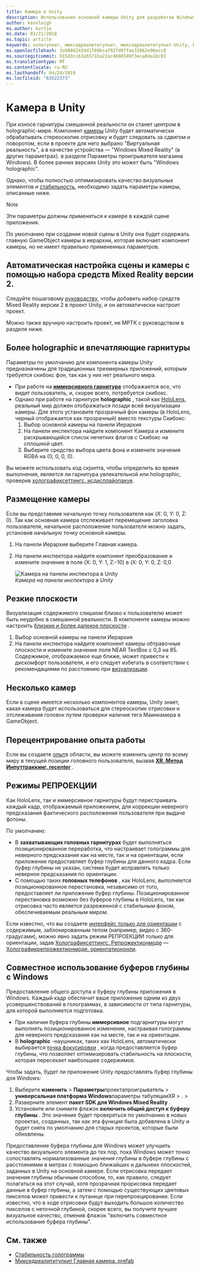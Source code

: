 ```yaml
---
title: Камера в Unity
description: Использование основной камеры Unity для разработки Windows Mixed Reality для работы с holographic
author: keveleigh
ms.author: kurtie
ms.date: 03/21/2018
ms.topic: article
keywords: холотулкит, микседреалититулкит, микседреалититулкит-Unity, holographic,, holographic, иммерсивное, фокусная точка, буфер глубины, только ориентация, Позиционированный, непрозрачный, прозрачный, зажим
ms.openlocfilehash: 3a9846242dd1709bcaf927d8ffae33862e96ecc8
ms.sourcegitcommit: 915d3cc63a5571ba22ac4608589f3eca8da1bc81
ms.translationtype: MT
ms.contentlocale: ru-RU
ms.lasthandoff: 04/24/2019
ms.locfileid: "63522373"
---
```

# <a name="camera-in-unity"></a>Камера в Unity

При износе гарнитуры смешанной реальности он станет центром в holographic-мире. Компонент [камеры](http://docs.unity3d.com/Manual/class-Camera.html) Unity будет автоматически обрабатывать стереоскопик отрисовку и будет следовать за сдвигом и поворотом, если в проекте для него выбрано "Виртуальная реальность", а в качестве устройства — "Windows Mixed Reality" (в других параметрах). в разделе Параметры проигрывателя магазина Windows). В более ранних версиях Unity это может быть "Windows holographic".

Однако, чтобы полностью оптимизировать качество визуальных элементов и [стабильность](hologram-stability.md), необходимо задать параметры камеры, описанные ниже.

>[!NOTE]
>Эти параметры должны применяться к камере в каждой сцене приложения.
>
>По умолчанию при создании новой сцены в Unity она будет содержать главную GameObject камеры в иерархии, которая включает компонент камеры, но не имеет правильно примененных параметров.

## <a name="automatic-scene-and-camera-setup-with-mixed-reality-toolkit-v2"></a>Автоматическая настройка сцены и камеры с помощью набора средств Mixed Reality версии 2. 

Следуйте пошаговому [руководству,](https://microsoft.github.io/MixedRealityToolkit-Unity/Documentation/GettingStartedWithTheMRTK.html) чтобы добавить набор средств Mixed Reality версии 2 в проект Unity, и он автоматически настроит проект.

Можно также вручную настроить проект, не МРТК с руководством в разделе ниже. 

## <a name="holographic-vs-immersive-headsets"></a>Более holographic и впечатляющие гарнитуры

Параметры по умолчанию для компонента камеры Unity предназначены для традиционных трехмерных приложений, которым требуется скибокс фон, так как у них нет реального мира.
* При работе на **[иммерсивного гарнитуре](immersive-headset-hardware-details.md)** отображается все, что видит пользователь, и, скорее всего, потребуется скибокс.
* Однако при работе на гарнитуре **holographic** , такой как [HoloLens](hololens-hardware-details.md), реальный мир должен отображаться позади всей визуализации камеры. Для этого установите прозрачный фон камеры (в HoloLens, черный отображается как прозрачный) вместо текстуры Скибокс:
    1. Выбор основной камеры на панели Иерархия
    2. На панели инспектора найдите компонент Камера и измените раскрывающийся список нечетких флагов с Скибокс на сплошной цвет.
    3. Выберите средство выбора цвета фона и измените значения RGBA на (0, 0, 0, 0).

Вы можете использовать код скрипта, чтобы определить во время выполнения, является ли гарнитура увлекательной или holographic, проверив [холографиксеттингс. исдисплайопакуе](https://docs.unity3d.com/ScriptReference/XR.WSA.HolographicSettings.IsDisplayOpaque.html).


## <a name="positioning-the-camera"></a>Размещение камеры

Если вы представиме начальную точку пользователя как (X: 0, Y: 0, Z: 0). Так как основная камера отслеживает перемещение заголовка пользователя, начальное расположение пользователя можно задать, установив начальную точку основной камеры.
1. На панели Иерархия выберите Главная камера.
2. На панели инспектора найдите компонент преобразование и измените значение в поле (X: 0, Y: 1, Z:-10) в (X: 0, Y: 0, Z: 0,0

   ![Камера на панели инспектора в Unity](images/maincamera-350px.png)<br>
   *Камера на панели инспектора в Unity*

## <a name="clip-planes"></a>Резкие плоскости

Визуализация содержимого слишком близко к пользователю может быть неудобно в смешанной реальности. В компоненте камеры можно настроить [близкие и более далекое плоскости](hologram-stability.md#hologram-render-distances) .
1. Выбор основной камеры на панели Иерархия
2. На панели инспектора найдите компонент камеры обтравочные плоскости и измените значение поля NEAR TextBox с 0,3 на 85. Содержимое, отображаемое еще ближе, может привести к дискомфорт пользователя, и его следует избегать в соответствии с рекомендациями по расстоянию при [визуализации](hologram-stability.md#hologram-render-distances).

## <a name="multiple-cameras"></a>Несколько камер

Если в сцене имеется несколько компонентов камеры, Unity знает, какая камера будет использоваться для стереоскопик отрисовки и отслеживания головок путем проверки наличия тега Маинкамера в GameObject.

## <a name="recentering-a-seated-experience"></a>Перецентрирование опыта работы

Если вы создаете [опыт](coordinate-systems.md)в области, вы можете изменить центр по всему миру в текущей позиции головного пользователя, вызвав **[XR. Метод Инпуттраккинг. recenter](https://docs.unity3d.com/ScriptReference/XR.InputTracking.Recenter.html)** .

## <a name="reprojection-modes"></a>Режимы РЕПРОЕКЦИИ

Как HoloLens, так и иммерсивное гарнитуры будут перестраивать каждый кадр, отображаемый приложением, для коррекции неверного предсказания фактического расположения пользователя при выдаче фотоны.

По умолчанию:

* В **захватывающих головных гарнитурах** будет выполняться позиционированное переработка, что настраивает голограммы для неверного предсказания как на месте, так и на ориентации, если приложение предоставляет буфер глубины для данного кадра.  Если буфер глубины не указан, система будет исправлять только неверное предсказания по ориентации.
* С помощью таких **головных телефонов** , как HoloLens, выполняется позиционированное перестановка, независимо от того, предоставляет ли приложение буфер глубины.  Позиционированное перестановка возможно без буферов глубины в HoloLens, так как отрисовка часто является разреженной с стабильным фоном, обеспечиваемым реальным миром.

Если известно, что вы создаете [интерфейс только для ориентации](coordinate-systems-in-unity.md#building-an-orientation-only-or-seated-scale-experience) с содержимым, заблокированным телом (например, видео с 360-градусами), можно явно задать режим РЕПРОЕКЦИИ только для ориентации, задав [ Холографиксеттингс. Репрожектионмоде](https://docs.unity3d.com/ScriptReference/XR.WSA.HolographicSettings.ReprojectionMode.html) — [Холографикрепрожектионмоде. ориентатиононли](https://docs.unity3d.com/ScriptReference/XR.WSA.HolographicSettings.HolographicReprojectionMode.html).

## <a name="sharing-your-depth-buffers-with-windows"></a>Совместное использование буферов глубины с Windows

Предоставление общего доступа к буферу глубины приложения в Windows. Каждый кадр обеспечит ваше приложение одним из двух усовершенствований в голограммах, в зависимости от типа гарнитуры, для которой выполняется подготовка.
* При наличии буфера глубины **иммерсивное** подгарнитуры могут выполнять позиционированное изменение, настраивая голограммы для неверного предсказания как на месте, так и на ориентации.
* В **holographic** -наушниках, таких как HoloLens, автоматически выбирается [точка фокусировки](focus-point-in-unity.md) , когда предоставляется буфер глубины, что позволяет оптимизировать стабильность на плоскости, которая пересекает наибольшее содержимое.

Чтобы задать, будет ли приложение Unity предоставлять буфер глубины для Windows:
1. Выберите **изменить** > **Параметры**проектапроигрыватель > **универсальная платформа Windows**параметры табуляцииXR > . > 
2. Разверните элемент **пакет SDK для Windows Mixed Reality** .
3. Установите или снимите флажок **включить общий доступ к буферу глубины** .  Это значение будет проверяться по умолчанию в новых проектах, созданных, так как эта функция была добавлена в Unity и будет снята по умолчанию для старых проектов, которые были обновлены.

Предоставление буфера глубины для Windows может улучшить качество визуального элемента до тех пор, пока Windows может точно сопоставлять нормализованные значения глубины в буфере глубины с расстояниями в метрах с помощью ближайших и дальнеих плоскостей, заданных в Unity на основной камере.  Если отрисовка передает значения глубины обычным способом, то, как правило, следует полагаться на этот случай, хотя прозрачная прорисовка передает данные в буфер глубины, а затем с помощью существующих цветовых пикселов может привести к путанице при перепроецировании.  Если известно, что в ходе отрисовки будут выходить большое количество пикселов с неточной глубиной, скорее всего, вы получите лучшее визуальное качество, отменив флажок "включить совместное использование буфера глубины".


## <a name="see-also"></a>См. также
* [Стабильность голограммы](hologram-stability.md)
* [Микседреалититулкит Главная камера. prefab](https://github.com/Microsoft/MixedRealityToolkit-Unity/tree/htk_release/Assets/HoloToolkit/Input/Prefabs)
